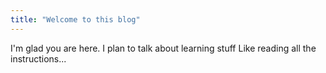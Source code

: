 ```yaml
---
title: "Welcome to this blog"
---
```


I'm glad you are here. I plan to talk about learning stuff
Like reading all the instructions...
